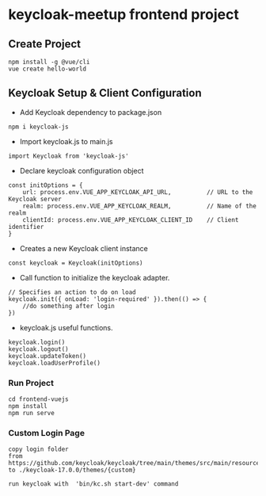 # keycloak-meetup frontend project

## Create Project
```
npm install -g @vue/cli
vue create hello-world
```

## Keycloak Setup & Client Configuration
- Add Keycloak dependency to package.json
```
npm i keycloak-js
```

- Import keycloak.js to main.js
```
import Keycloak from 'keycloak-js'
```

- Declare keycloak configuration object

```
const initOptions = {
    url: process.env.VUE_APP_KEYCLOAK_API_URL,          // URL to the Keycloak server
    realm: process.env.VUE_APP_KEYCLOAK_REALM,          // Name of the realm
    clientId: process.env.VUE_APP_KEYCLOAK_CLIENT_ID    // Client identifier
}
```

- Creates a new Keycloak client instance 
```
const keycloak = Keycloak(initOptions)
```

- Call function to initialize the keycloak adapter.
```
// Specifies an action to do on load
keycloak.init({ onLoad: 'login-required' }).then(() => {
    //do something after login
})

```
- keycloak.js useful functions.

```
keycloak.login()
keycloak.logout()
keycloak.updateToken()
keycloak.loadUserProfile()
```

### Run Project
```
cd frontend-vuejs
npm install
npm run serve
```

### Custom Login Page
```
copy login folder 
from https://github.com/keycloak/keycloak/tree/main/themes/src/main/resources/theme/keycloak
to ./keycloak-17.0.0/themes/{custom}

run keycloak with  'bin/kc.sh start-dev' command
```
